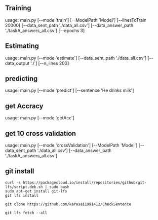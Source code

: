 
## Training


usage: main.py    [--mode 'train']
                  [--ModelPath 'Model']
                  [--linesToTrain 20000]
                  [--data_sent_path './data_all.csv']
                  [--data_answer_path './taskA_answers_all.csv']
                  [--epochs 3]
                  
## Estimating



usage: main.py    [--mode 'estimate']
                  [--data_sent_path './data_all.csv']
                  [--data_output './']
                  [--n_lines 200]
                  

## predicting



usage: main.py    [--mode 'predict']
                  [--sentence 'He drinks milk']
                  

## get Accracy


usage: main.py    [--mode 'getAcc']


## get 10 cross validation


usage: main.py    [--mode 'crossValidation']
                  [--ModelPath 'Model']
                  [--data_sent_path './data_all.csv']
                  [--data_answer_path './taskA_answers_all.csv']


## git install


    curl -s https://packagecloud.io/install/repositories/github/git-lfs/script.deb.sh | sudo bash
    sudo apt-get install git-lfs
    git lfs install

    git clone https://github.com/karasai1991412/CheckSentence
    
    git lfs fetch --all
	